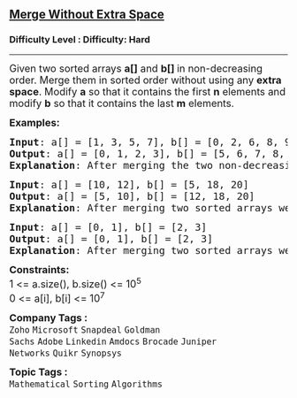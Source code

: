 <h2><a href="https://www.geeksforgeeks.org/problems/merge-two-sorted-arrays-1587115620/1?page=1&difficulty=Hard&sortBy=submissions">Merge Without Extra Space</a></h2><h3>Difficulty Level : Difficulty: Hard</h3><hr><div class="problems_problem_content__Xm_eO"><p><span style="font-size: 18px;">Given two sorted arrays <strong>a[]</strong> and <strong>b[] </strong>in non-decreasing order. Merge them in sorted order without using any <strong>extra space</strong>. Modify <strong>a</strong> so that it contains the first <strong>n</strong> elements and modify <strong>b</strong> so that it contains the last <strong>m</strong> elements.</span></p>
<p><span style="font-size: 18px;"><strong>Examples:</strong></span></p>
<pre><span style="font-size: 18px;"><strong>Input</strong>: a[] = [1, 3, 5, 7], b[] = [0, 2, 6, 8, 9]
<strong>Output</strong>: a[] = [0, 1, 2, 3], b[] = [5, 6, 7, 8, 9]
<strong>Explanation</strong>: After merging the two non-decreasing arrays, we get, 0 1 2 3 5 6 7 8 9</span></pre>
<pre><span style="font-size: 18px;"><strong>Input</strong>: a[] = [10, 12], b[] = [5, 18, 20]
<strong>Output</strong>: a[] = [5, 10], b[] = [12, 18, 20]
<strong>Explanation</strong>: After merging two sorted arrays we get 5 10 12 18 20.</span>
</pre>
<pre><span style="font-size: 18px;"><strong>Input</strong>: a[] = [0, 1], b[] = [2, 3]
<strong>Output</strong>: a[] = [0, 1], b[] = [2, 3]
<strong>Explanation</strong>: After merging two sorted arrays we get 0 1 2 3.</span></pre>
<p><span style="font-size: 18px;"><strong>Constraints:</strong></span><br><span style="font-size: 18px;">1 &lt;= a.size(), b.size() &lt;= 10<sup>5</sup><br>0 &lt;= a[i], b[i]&nbsp;&lt;= 10<sup>7</sup></span></p></div><p><span style=font-size:18px><strong>Company Tags : </strong><br><code>Zoho</code>&nbsp;<code>Microsoft</code>&nbsp;<code>Snapdeal</code>&nbsp;<code>Goldman Sachs</code>&nbsp;<code>Adobe</code>&nbsp;<code>Linkedin</code>&nbsp;<code>Amdocs</code>&nbsp;<code>Brocade</code>&nbsp;<code>Juniper Networks</code>&nbsp;<code>Quikr</code>&nbsp;<code>Synopsys</code>&nbsp;<br><p><span style=font-size:18px><strong>Topic Tags : </strong><br><code>Mathematical</code>&nbsp;<code>Sorting</code>&nbsp;<code>Algorithms</code>&nbsp;